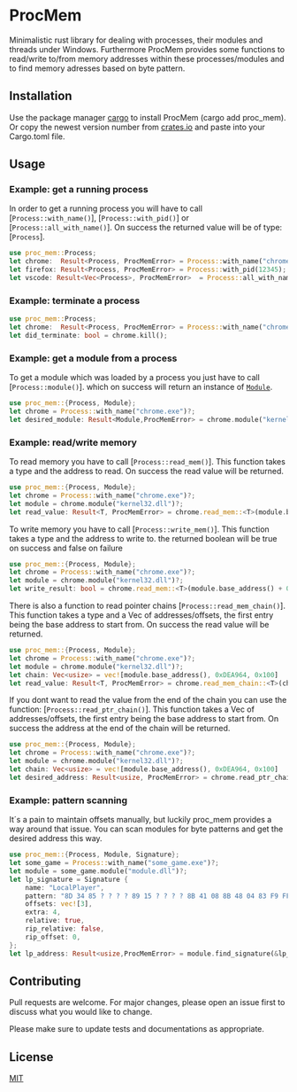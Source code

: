 # ProcMem

Minimalistic rust library for dealing with processes, their modules and threads under Windows.
Furthermore ProcMem provides some functions to read/write to/from memory addresses within these processes/modules and to find memory adresses based on byte pattern.

## Installation

Use the package manager [cargo](https://doc.rust-lang.org/cargo/) to install ProcMem (cargo add proc_mem).
Or copy the newest version number from [crates.io](https://crates.io/crates/proc_mem)
and paste into your Cargo.toml file.

## Usage

### Example: get a running process

In order to get a running process you will have to
call [`Process::with_name()`], [`Process::with_pid()`] or [`Process::all_with_name()`].
On success the returned value will be of type: [`Process`].

```rust
use proc_mem::Process;
let chrome:  Result<Process, ProcMemError> = Process::with_name("chrome.exe");
let firefox: Result<Process, ProcMemError> = Process::with_pid(12345);
let vscode: Result<Vec<Process>, ProcMemError>  = Process::all_with_name("Code.exe");
```

### Example: terminate a process

```rust
use proc_mem::Process;
let chrome:  Result<Process, ProcMemError> = Process::with_name("chrome.exe");
let did_terminate: bool = chrome.kill();
```

### Example: get a module from a process

To get a module which was loaded by a process
you just have to call [`Process::module()`].
which on success will return an instance of [`Module`](crate::process::Module).

```rust
use proc_mem::{Process, Module};
let chrome = Process::with_name("chrome.exe")?;
let desired_module: Result<Module,ProcMemError> = chrome.module("kernel32.dll");
```

### Example: read/write memory

To read memory you have to call [`Process::read_mem()`].
This function takes a type and the address to read.
On success the read value will be returned.

```rust
use proc_mem::{Process, Module};
let chrome = Process::with_name("chrome.exe")?;
let module = chrome.module("kernel32.dll")?;
let read_value: Result<T, ProcMemError> = chrome.read_mem::<T>(module.base_address() + 0x1337);
```

To write memory you have to call [`Process::write_mem()`].
This function takes a type and the address to write to.
the returned boolean will be true on success and false on failure

```rust
use proc_mem::{Process, Module};
let chrome = Process::with_name("chrome.exe")?;
let module = chrome.module("kernel32.dll")?;
let write_result: bool = chrome.read_mem::<T>(module.base_address() + 0x1337);
```

There is also a function to read pointer chains [`Process::read_mem_chain()`].
This function takes a type and a Vec of addresses/offsets,
the first entry being the base address to start from.
On success the read value will be returned.

```rust
use proc_mem::{Process, Module};
let chrome = Process::with_name("chrome.exe")?;
let module = chrome.module("kernel32.dll")?;
let chain: Vec<usize> = vec![module.base_address(), 0xDEA964, 0x100]
let read_value: Result<T, ProcMemError> = chrome.read_mem_chain::<T>(chain);
```

If you dont want to read the value from the end of the chain
you can use the function: [`Process::read_ptr_chain()`].
This function takes a Vec of addresses/offsets,
the first entry being the base address to start from.
On success the address at the end of the chain will be returned.

```rust
use proc_mem::{Process, Module};
let chrome = Process::with_name("chrome.exe")?;
let module = chrome.module("kernel32.dll")?;
let chain: Vec<usize> = vec![module.base_address(), 0xDEA964, 0x100]
let desired_address: Result<usize, ProcMemError> = chrome.read_ptr_chain(chain);
```

### Example: pattern scanning

It´s a pain to maintain offsets manually, but luckily proc_mem
provides a way around that issue.
You can scan modules for byte patterns and get the desired address
this way.

```rust
use proc_mem::{Process, Module, Signature};
let some_game = Process::with_name("some_game.exe")?;
let module = some_game.module("module.dll")?;
let lp_signature = Signature {
    name: "LocalPlayer",
    pattern: "8D 34 85 ? ? ? ? 89 15 ? ? ? ? 8B 41 08 8B 48 04 83 F9 FF",
    offsets: vec![3],
    extra: 4,
    relative: true,
    rip_relative: false,
    rip_offset: 0,
};
let lp_address: Result<usize,ProcMemError> = module.find_signature(&lp_signature);
```

## Contributing

Pull requests are welcome. For major changes, please open an issue first
to discuss what you would like to change.

Please make sure to update tests and documentations as appropriate.

## License

[MIT](https://choosealicense.com/licenses/mit/)
